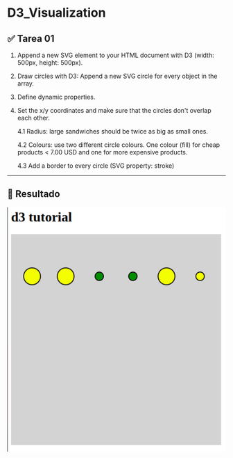 # D3_Visualization
## ✅ Tarea 01

1. Append a new SVG element to your HTML document with D3 (width: 500px, height: 500px).
2. Draw circles with D3: Append a new SVG circle for every object in the array.
3. Define dynamic properties.
4. Set the x/y coordinates and make sure that the circles don't overlap each other.

    4.1 Radius: large sandwiches should be twice as big as small ones.

    4.2 Colours: use two different circle colours. One colour (fill) for cheap products < 7.00 USD and one for more expensive products.
    
    4.3 Add a border to every circle (SVG property: stroke)

---

## 🧪 Resultado

![Vista previa del resultado](./img/resources/task01.png)

